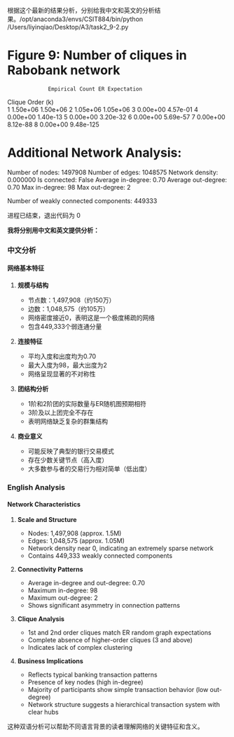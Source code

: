 根据这个最新的结果分析，分别给我中文和英文的分析结果。/opt/anaconda3/envs/CSIT884/bin/python /Users/liyinqiao/Desktop/A3/task2_9-2.py 

Figure 9: Number of cliques in Rabobank network
==================================================
                 Empirical Count ER Expectation
Clique Order (k)                               
1                       1.50e+06       1.50e+06
2                       1.05e+06       1.05e+06
3                       0.00e+00       4.57e-01
4                       0.00e+00       1.40e-13
5                       0.00e+00       3.20e-32
6                       0.00e+00       5.69e-57
7                       0.00e+00       8.12e-88
8                       0.00e+00      9.48e-125

Additional Network Analysis:
==================================================
Number of nodes: 1497908
Number of edges: 1048575
Network density: 0.000000
Is connected: False
Average in-degree: 0.70
Average out-degree: 0.70
Max in-degree: 98
Max out-degree: 2

Number of weakly connected components: 449333

进程已结束，退出代码为 0

**我将分别用中文和英文提供分析：**

### 中文分析

#### 网络基本特征
1. **规模与结构**
   - 节点数：1,497,908（约150万）
   - 边数：1,048,575（约105万）
   - 网络密度接近0，表明这是一个极度稀疏的网络
   - 包含449,333个弱连通分量

2. **连接特征**
   - 平均入度和出度均为0.70
   - 最大入度为98，最大出度为2
   - 网络呈现显著的不对称性

3. **团结构分析**
   - 1阶和2阶团的实际数量与ER随机图预期相符
   - 3阶及以上团完全不存在
   - 表明网络缺乏复杂的群集结构

4. **商业意义**
   - 可能反映了典型的银行交易模式
   - 存在少数关键节点（高入度）
   - 大多数参与者的交易行为相对简单（低出度）

### English Analysis

#### Network Characteristics
1. **Scale and Structure**
   - Nodes: 1,497,908 (approx. 1.5M)
   - Edges: 1,048,575 (approx. 1.05M)
   - Network density near 0, indicating an extremely sparse network
   - Contains 449,333 weakly connected components

2. **Connectivity Patterns**
   - Average in-degree and out-degree: 0.70
   - Maximum in-degree: 98
   - Maximum out-degree: 2
   - Shows significant asymmetry in connection patterns

3. **Clique Analysis**
   - 1st and 2nd order cliques match ER random graph expectations
   - Complete absence of higher-order cliques (3 and above)
   - Indicates lack of complex clustering

4. **Business Implications**
   - Reflects typical banking transaction patterns
   - Presence of key nodes (high in-degree)
   - Majority of participants show simple transaction behavior (low out-degree)
   - Network structure suggests a hierarchical transaction system with clear hubs

这种双语分析可以帮助不同语言背景的读者理解网络的关键特征和含义。